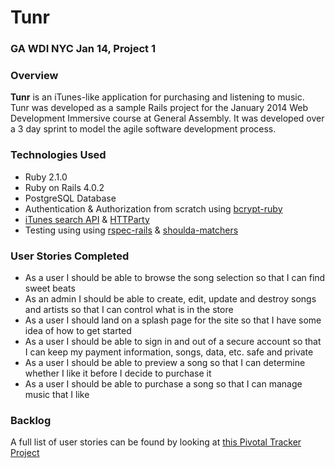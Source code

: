# Tunr

### GA WDI NYC Jan 14, Project 1

### Overview

**Tunr** is an iTunes-like application for purchasing and listening to music. Tunr was developed as a sample Rails project for the January 2014 Web Development Immersive course at General Assembly. It was developed over a 3 day sprint to model the agile software development process.

### Technologies Used

* Ruby 2.1.0
* Ruby on Rails 4.0.2
* PostgreSQL Database
* Authentication & Authorization from scratch using [bcrypt-ruby](http://bcrypt-ruby.rubyforge.org/)
* [iTunes search API](https://www.apple.com/itunes/affiliates/resources/documentation/itunes-store-web-service-search-api.html) & [HTTParty](https://github.com/jnunemaker/httparty)
* Testing using using [rspec-rails](https://github.com/rspec/rspec-rails) & [shoulda-matchers](https://github.com/thoughtbot/shoulda-matchers)

### User Stories Completed

* As a user I should be able to browse the song selection so that I can find sweet beats
* As an admin I should be able to create, edit, update and destroy songs and artists so that I can control what is in the store
* As a user I should land on a splash page for the site so that I have some idea of how to get started
* As a user I should be able to sign in and out of a secure account so that I can keep my payment information, songs, data, etc. safe and private
* As a user I should be able to preview a song so that I can determine whether I like it before I decide to purchase it
* As a user I should be able to purchase a song so that I can manage music that I like

### Backlog

A full list of user stories can be found by looking at [this Pivotal Tracker Project](https://www.pivotaltracker.com/s/projects/1012762)

